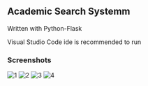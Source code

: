 ## Academic Search Systemm

Written with Python-Flask

Visual Studio Code ide is recommended to run

### Screenshots

![1](https://user-images.githubusercontent.com/61064869/169642981-9a5a3e30-2121-4e1c-b8d7-d0f9348264cf.png)
![2](https://user-images.githubusercontent.com/61064869/169642985-655da261-d175-49dd-b07f-dd605874c957.png)
![3](https://user-images.githubusercontent.com/61064869/169642988-819eebb8-6d35-4189-85e1-b6e3ef7f55e5.png)
![4](https://user-images.githubusercontent.com/61064869/169642992-6fbe9940-bf2f-4962-b681-2555697d2829.png)
